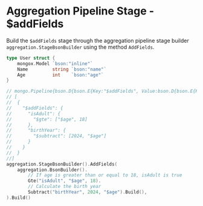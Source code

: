 # Aggregation Pipeline Stage - $addFields
Build the `$addFields` stage through the aggregation pipeline stage builder `aggregation.StageBsonBuilder` using the method `AddFields`.

```go
type User struct {
	mongox.Model `bson:"inline"`
	Name         string `bson:"name"`
	Age          int    `bson:"age"`
}

// mongo.Pipeline{bson.D{bson.E{Key:"$addFields", Value:bson.D{bson.E{Key:"isAdult", Value:bson.D{bson.E{Key:"$gte", Value:[]interface {}{"$age", 18}}}}, bson.E{Key:"birthYear", Value:bson.D{bson.E{Key:"$subtract", Value:[]interface {}{2024, "$age"}}}}}}}}
// [
//  {
//    "$addFields": {
//      "isAdult": {
//        "$gte": ["$age", 18]
//      },
//      "birthYear": {
//        "$subtract": [2024, "$age"]
//      }
//    }
//  }
//]
aggregation.StageBsonBuilder().AddFields(
    aggregation.BsonBuilder().
        // If age is greater than or equal to 18, isAdult is true
        Gte("isAdult", "$age", 18).
        // Calculate the birth year
        Subtract("birthYear", 2024, "$age").Build(),
).Build()
```
